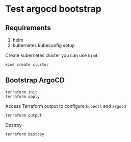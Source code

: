 # Test argocd bootstrap

## Requirements
1. helm
2. kubernetes kubeconfig setup

Create kubernetes cluster you can use `kind`
```shell
kind create cluster
```

## Bootstrap ArgoCD

```shell
terraform init
terraform apply
```

Access Terraform output to configure `kubectl` and `argocd`
```shell
terraform output
```

Destroy
```shell
terraform destroy
```
